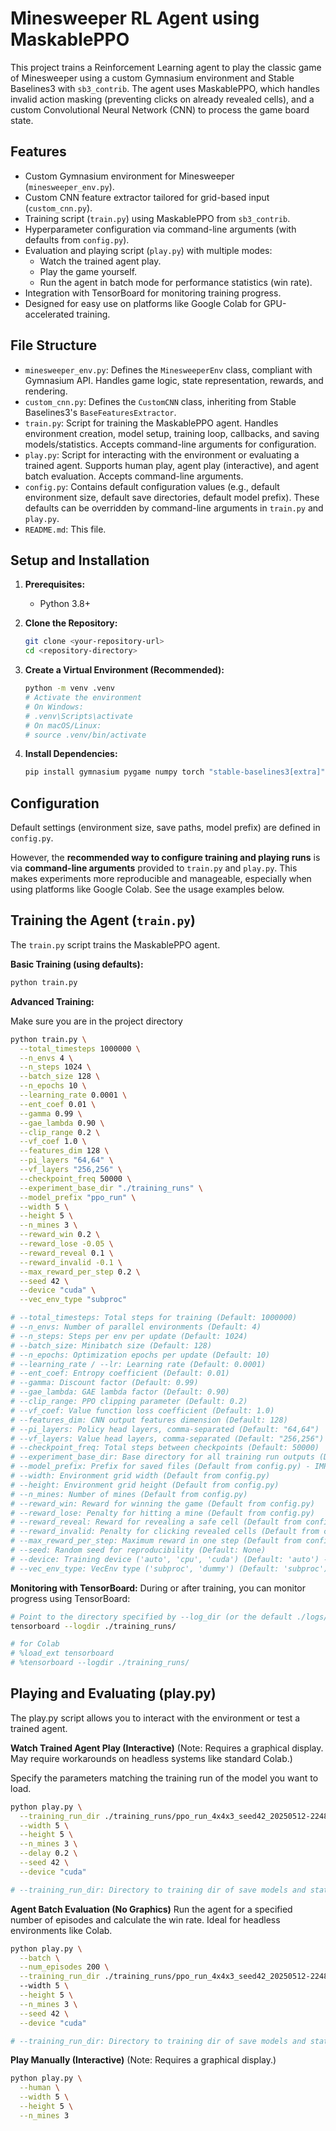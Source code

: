 # Minesweeper RL Agent using MaskablePPO

This project trains a Reinforcement Learning agent to play the classic game of Minesweeper using a custom Gymnasium environment and Stable Baselines3 with `sb3_contrib`. The agent uses MaskablePPO, which handles invalid action masking (preventing clicks on already revealed cells), and a custom Convolutional Neural Network (CNN) to process the game board state.

## Features

* Custom Gymnasium environment for Minesweeper (`minesweeper_env.py`).
* Custom CNN feature extractor tailored for grid-based input (`custom_cnn.py`).
* Training script (`train.py`) using MaskablePPO from `sb3_contrib`.
* Hyperparameter configuration via command-line arguments (with defaults from `config.py`).
* Evaluation and playing script (`play.py`) with multiple modes:
    * Watch the trained agent play.
    * Play the game yourself.
    * Run the agent in batch mode for performance statistics (win rate).
* Integration with TensorBoard for monitoring training progress.
* Designed for easy use on platforms like Google Colab for GPU-accelerated training.

## File Structure

* `minesweeper_env.py`: Defines the `MinesweeperEnv` class, compliant with Gymnasium API. Handles game logic, state representation, rewards, and rendering.
* `custom_cnn.py`: Defines the `CustomCNN` class, inheriting from Stable Baselines3's `BaseFeaturesExtractor`.
* `train.py`: Script for training the MaskablePPO agent. Handles environment creation, model setup, training loop, callbacks, and saving models/statistics. Accepts command-line arguments for configuration.
* `play.py`: Script for interacting with the environment or evaluating a trained agent. Supports human play, agent play (interactive), and agent batch evaluation. Accepts command-line arguments.
* `config.py`: Contains default configuration values (e.g., default environment size, default save directories, default model prefix). These defaults can be overridden by command-line arguments in `train.py` and `play.py`.
* `README.md`: This file.

## Setup and Installation

1.  **Prerequisites:**
    * Python 3.8+

2.  **Clone the Repository:**
    ```bash
    git clone <your-repository-url>
    cd <repository-directory>
    ```

3.  **Create a Virtual Environment (Recommended):**
    ```bash
    python -m venv .venv
    # Activate the environment
    # On Windows:
    # .venv\Scripts\activate
    # On macOS/Linux:
    # source .venv/bin/activate
    ```

4.  **Install Dependencies:**
    ```bash
    pip install gymnasium pygame numpy torch "stable-baselines3[extra]" sb3_contrib
    ```

## Configuration

Default settings (environment size, save paths, model prefix) are defined in `config.py`.

However, the **recommended way to configure training and playing runs** is via **command-line arguments** provided to `train.py` and `play.py`. This makes experiments more reproducible and manageable, especially when using platforms like Google Colab. See the usage examples below.

## Training the Agent (`train.py`)

The `train.py` script trains the MaskablePPO agent.

**Basic Training (using defaults):**
```bash
python train.py
```

**Advanced Training:**

Make sure you are in the project directory
```bash
python train.py \
  --total_timesteps 1000000 \
  --n_envs 4 \
  --n_steps 1024 \
  --batch_size 128 \
  --n_epochs 10 \
  --learning_rate 0.0001 \
  --ent_coef 0.01 \
  --gamma 0.99 \
  --gae_lambda 0.90 \
  --clip_range 0.2 \
  --vf_coef 1.0 \
  --features_dim 128 \
  --pi_layers "64,64" \
  --vf_layers "256,256" \
  --checkpoint_freq 50000 \
  --experiment_base_dir "./training_runs" \
  --model_prefix "ppo_run" \
  --width 5 \
  --height 5 \
  --n_mines 3 \
  --reward_win 0.2 \
  --reward_lose -0.05 \
  --reward_reveal 0.1 \
  --reward_invalid -0.1 \
  --max_reward_per_step 0.2 \
  --seed 42 \
  --device "cuda" \
  --vec_env_type "subproc"

# --total_timesteps: Total steps for training (Default: 1000000)
# --n_envs: Number of parallel environments (Default: 4)
# --n_steps: Steps per env per update (Default: 1024)
# --batch_size: Minibatch size (Default: 128)
# --n_epochs: Optimization epochs per update (Default: 10)
# --learning_rate / --lr: Learning rate (Default: 0.0001)
# --ent_coef: Entropy coefficient (Default: 0.01)
# --gamma: Discount factor (Default: 0.99)
# --gae_lambda: GAE lambda factor (Default: 0.90)
# --clip_range: PPO clipping parameter (Default: 0.2)
# --vf_coef: Value function loss coefficient (Default: 1.0)
# --features_dim: CNN output features dimension (Default: 128)
# --pi_layers: Policy head layers, comma-separated (Default: "64,64")
# --vf_layers: Value head layers, comma-separated (Default: "256,256")
# --checkpoint_freq: Total steps between checkpoints (Default: 50000)
# --experiment_base_dir: Base directory for all training run outputs (Default from config.py)
# --model_prefix: Prefix for saved files (Default from config.py) - IMPORTANT for identifying runs
# --width: Environment grid width (Default from config.py)
# --height: Environment grid height (Default from config.py)
# --n_mines: Number of mines (Default from config.py)
# --reward_win: Reward for winning the game (Default from config.py)
# --reward_lose: Penalty for hitting a mine (Default from config.py)
# --reward_reveal: Reward for revealing a safe cell (Default from config.py)
# --reward_invalid: Penalty for clicking revealed cells (Default from config.py)
# --max_reward_per_step: Maximum reward in one step (Default from config.py)
# --seed: Random seed for reproducibility (Default: None)
# --device: Training device ('auto', 'cpu', 'cuda') (Default: 'auto') - Use 'cuda' on Colab GPU
# --vec_env_type: VecEnv type ('subproc', 'dummy') (Default: 'subproc')
```

**Monitoring with TensorBoard:**
During or after training, you can monitor progress using TensorBoard:

```bash
# Point to the directory specified by --log_dir (or the default ./logs/)
tensorboard --logdir ./training_runs/

# for Colab
# %load_ext tensorboard
# %tensorboard --logdir ./training_runs/
```

## Playing and Evaluating (play.py)

The play.py script allows you to interact with the environment or test a trained agent.

**Watch Trained Agent Play (Interactive)**
(Note: Requires a graphical display. May require workarounds on headless systems like standard Colab.)

Specify the parameters matching the training run of the model you want to load.
```bash
python play.py \
  --training_run_dir ./training_runs/ppo_run_4x4x3_seed42_20250512-224809/ \
  --width 5 \
  --height 5 \
  --n_mines 3 \
  --delay 0.2 \
  --seed 42 \
  --device "cuda"

# --training_run_dir: Directory to training dir of save models and stats
```

**Agent Batch Evaluation (No Graphics)**
Run the agent for a specified number of episodes and calculate the win rate. Ideal for headless environments like Colab.
```bash
python play.py \
  --batch \
  --num_episodes 200 \
  --training_run_dir ./training_runs/ppo_run_4x4x3_seed42_20250512-224809/
  --width 5 \
  --height 5 \
  --n_mines 3 \
  --seed 42 \
  --device "cuda"

# --training_run_dir: Directory to training dir of save models and stats
```

**Play Manually (Interactive)**
(Note: Requires a graphical display.)
```bash
python play.py \
  --human \
  --width 5 \
  --height 5 \
  --n_mines 3
```